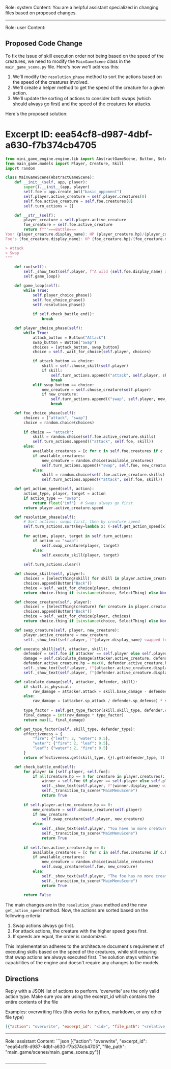 Role: system
Content: You are a helpful assistant specialized in changing files based on proposed changes.
__________________
Role: user
Content: 
## Proposed Code Change
To fix the issue of skill execution order not being based on the speed of the creatures, we need to modify the `MainGameScene` class in the `main_game_scene.py` file. Here's how we'll address this:

1. We'll modify the `resolution_phase` method to sort the actions based on the speed of the creatures involved.
2. We'll create a helper method to get the speed of the creature for a given action.
3. We'll update the sorting of actions to consider both swaps (which should always go first) and the speed of the creatures for attacks.

Here's the proposed solution:

# Excerpt ID: eea54cf8-d987-4dbf-a630-f7b374cb4705
```python main_game/scenes/main_game_scene.py
from mini_game_engine.engine.lib import AbstractGameScene, Button, SelectThing
from main_game.models import Player, Creature, Skill
import random

class MainGameScene(AbstractGameScene):
    def __init__(self, app, player):
        super().__init__(app, player)
        self.foe = app.create_bot("basic_opponent")
        self.player.active_creature = self.player.creatures[0]
        self.foe.active_creature = self.foe.creatures[0]
        self.turn_actions = []

    def __str__(self):
        player_creature = self.player.active_creature
        foe_creature = self.foe.active_creature
        return f"""===Battle===
Your {player_creature.display_name}: HP {player_creature.hp}/{player_creature.max_hp}
Foe's {foe_creature.display_name}: HP {foe_creature.hp}/{foe_creature.max_hp}

> Attack
> Swap
"""

    def run(self):
        self._show_text(self.player, f"A wild {self.foe.display_name} appeared!")
        self.game_loop()

    def game_loop(self):
        while True:
            self.player_choice_phase()
            self.foe_choice_phase()
            self.resolution_phase()
            
            if self.check_battle_end():
                break

    def player_choice_phase(self):
        while True:
            attack_button = Button("Attack")
            swap_button = Button("Swap")
            choices = [attack_button, swap_button]
            choice = self._wait_for_choice(self.player, choices)

            if attack_button == choice:
                skill = self.choose_skill(self.player)
                if skill:
                    self.turn_actions.append(("attack", self.player, skill))
                    break
            elif swap_button == choice:
                new_creature = self.choose_creature(self.player)
                if new_creature:
                    self.turn_actions.append(("swap", self.player, new_creature))
                    break

    def foe_choice_phase(self):
        choices = ["attack", "swap"]
        choice = random.choice(choices)
        
        if choice == "attack":
            skill = random.choice(self.foe.active_creature.skills)
            self.turn_actions.append(("attack", self.foe, skill))
        else:
            available_creatures = [c for c in self.foe.creatures if c != self.foe.active_creature and c.hp > 0]
            if available_creatures:
                new_creature = random.choice(available_creatures)
                self.turn_actions.append(("swap", self.foe, new_creature))
            else:
                skill = random.choice(self.foe.active_creature.skills)
                self.turn_actions.append(("attack", self.foe, skill))

    def get_action_speed(self, action):
        action_type, player, target = action
        if action_type == "swap":
            return float('inf')  # Swaps always go first
        return player.active_creature.speed

    def resolution_phase(self):
        # Sort actions: swaps first, then by creature speed
        self.turn_actions.sort(key=lambda x: (-self.get_action_speed(x), random.random()))
        
        for action, player, target in self.turn_actions:
            if action == "swap":
                self.swap_creature(player, target)
            else:
                self.execute_skill(player, target)
        
        self.turn_actions.clear()

    def choose_skill(self, player):
        choices = [SelectThing(skill) for skill in player.active_creature.skills]
        choices.append(Button("Back"))
        choice = self._wait_for_choice(player, choices)
        return choice.thing if isinstance(choice, SelectThing) else None

    def choose_creature(self, player):
        choices = [SelectThing(creature) for creature in player.creatures if creature != player.active_creature and creature.hp > 0]
        choices.append(Button("Back"))
        choice = self._wait_for_choice(player, choices)
        return choice.thing if isinstance(choice, SelectThing) else None

    def swap_creature(self, player, new_creature):
        player.active_creature = new_creature
        self._show_text(self.player, f"{player.display_name} swapped to {new_creature.display_name}!")

    def execute_skill(self, attacker, skill):
        defender = self.foe if attacker == self.player else self.player
        damage = self.calculate_damage(attacker.active_creature, defender.active_creature, skill)
        defender.active_creature.hp = max(0, defender.active_creature.hp - damage)
        self._show_text(self.player, f"{attacker.active_creature.display_name} used {skill.display_name}!")
        self._show_text(self.player, f"{defender.active_creature.display_name} took {damage} damage!")

    def calculate_damage(self, attacker, defender, skill):
        if skill.is_physical:
            raw_damage = attacker.attack + skill.base_damage - defender.defense
        else:
            raw_damage = (attacker.sp_attack / defender.sp_defense) * skill.base_damage
        
        type_factor = self.get_type_factor(skill.skill_type, defender.creature_type)
        final_damage = int(raw_damage * type_factor)
        return max(1, final_damage)

    def get_type_factor(self, skill_type, defender_type):
        effectiveness = {
            "fire": {"leaf": 2, "water": 0.5},
            "water": {"fire": 2, "leaf": 0.5},
            "leaf": {"water": 2, "fire": 0.5}
        }
        return effectiveness.get(skill_type, {}).get(defender_type, 1)

    def check_battle_end(self):
        for player in [self.player, self.foe]:
            if all(creature.hp == 0 for creature in player.creatures):
                winner = self.foe if player == self.player else self.player
                self._show_text(self.player, f"{winner.display_name} wins the battle!")
                self._transition_to_scene("MainMenuScene")
                return True
        
        if self.player.active_creature.hp == 0:
            new_creature = self.choose_creature(self.player)
            if new_creature:
                self.swap_creature(self.player, new_creature)
            else:
                self._show_text(self.player, "You have no more creatures able to fight!")
                self._transition_to_scene("MainMenuScene")
                return True
        
        if self.foe.active_creature.hp == 0:
            available_creatures = [c for c in self.foe.creatures if c.hp > 0]
            if available_creatures:
                new_creature = random.choice(available_creatures)
                self.swap_creature(self.foe, new_creature)
            else:
                self._show_text(self.player, "The foe has no more creatures able to fight!")
                self._transition_to_scene("MainMenuScene")
                return True
        
        return False
```

The main changes are in the `resolution_phase` method and the new `get_action_speed` method. Now, the actions are sorted based on the following criteria:

1. Swap actions always go first.
2. For attack actions, the creature with the higher speed goes first.
3. If speeds are equal, the order is randomized.

This implementation adheres to the architecture document's requirement of executing skills based on the speed of the creatures, while still ensuring that swap actions are always executed first. The solution stays within the capabilities of the engine and doesn't require any changes to the models.

## Directions
Reply with a JSON list of actions to perform. 'overwrite' are the only valid action type. 
Make sure you are using the excerpt_id which contains the entire contents of the file

Examples:
overwriting files (this works for python, markdown, or any other file type)
```json output_example1
[{"action": "overwrite", "excerpt_id": "<id>", "file_path": "<relative file path>"}]
```

__________________
Role: assistant
Content: ```json
[{"action": "overwrite", "excerpt_id": "eea54cf8-d987-4dbf-a630-f7b374cb4705", "file_path": "main_game/scenes/main_game_scene.py"}]
```
__________________
